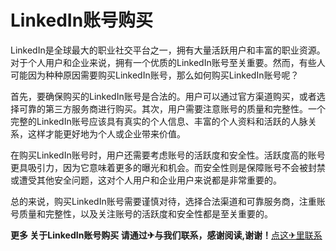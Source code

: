 # LinkedIn账号购买

LinkedIn是全球最大的职业社交平台之一，拥有大量活跃用户和丰富的职业资源。对于个人用户和企业来说，拥有一个优质的LinkedIn账号至关重要。然而，有些人可能因为种种原因需要购买LinkedIn账号，那么如何购买LinkedIn账号呢？

首先，要确保购买的LinkedIn账号是合法的。用户可以通过官方渠道购买，或者选择可靠的第三方服务商进行购买。其次，用户需要注意账号的质量和完整性。一个完整的LinkedIn账号应该具有真实的个人信息、丰富的个人资料和活跃的人脉关系，这样才能更好地为个人或企业带来价值。

在购买LinkedIn账号时，用户还需要考虑账号的活跃度和安全性。活跃度高的账号更具吸引力，因为它意味着更多的曝光和机会。而安全性则是保障账号不会被封禁或遭受其他安全问题，这对个人用户和企业用户来说都是非常重要的。

总的来说，购买LinkedIn账号需要谨慎对待，选择合法渠道和可靠服务商，注重账号质量和完整性，以及关注账号的活跃度和安全性都是至关重要的。

**更多 关于LinkedIn账号购买 请通过✈与我们联系，感谢阅读,谢谢！**[点这✈里联系](https://b.k02.cc)